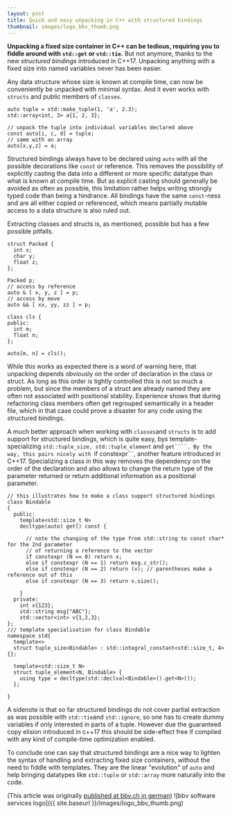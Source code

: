 ```yaml
---
layout: post
title: Quick and easy unpacking in C++ with structured bindings 
thumbnail: images/logo_bbv_thumb.png
---
```


**Unpacking a fixed size container in C++ can be tedious, requiring you to fiddle around with ```std::get``` or ```std::tie```.** But not anymore, thanks to the new *structured bindings* introduced in C++17. Unpacking anything with a fixed size into named variables never has been easier. 

Any data structure whose size is known at compile time, can now be conveniently be unpacked with minimal syntax. And it even works with ```structs``` and public members of ```classes```.

```lang=cpp
auto tuple = std::make_tuple(1, 'a', 2.3);
std::array<int, 3> a{1, 2, 3};

// unpack the tuple into individual variables declared above
const auto[i, c, d] = tuple;
// same with an array
auto[x,y,z] = a; 
```

Structured bindings always have to be declared using ```auto``` with all the possible decorations like ```const``` or reference. This removes the possibility of explicitly casting the data into a different or more specific datatype than what is known at compile time. But as explicit casting should generally be avoided as often as possible, this limitation rather helps writing strongly typed code than being a hindrance. All bindings have the same ```const```-ness and are all either copied or referenced, which means partially mutable access to a data structure is also ruled out.

Extracting classes and structs is, as mentioned, possible but has a few possible pitfalls.

```lang=cpp
struct Packed {
  int x;
  char y;
  float z;
};

Packed p;
// access by reference
auto & [ x, y, z ] = p;
// access by move
auto && [ xx, yy, zz ] = p;

class cls {
public:
  int m;
  float n;
};

auto[m, n] = cls();
```

While this works as expected there is a word of warning here, that unpacking depends obviously on the order of declaration in the class or struct. As long as this order is tightly controlled this is not so much a problem, but since the members of a struct are already named they are often not associated with positional stability. Experience shows that during refactoring class members often get regrouped semantically in a header file, which in that case could prove a disaster for any code using the structured bindings.

A much better approach when working with ```classes```and ```structs``` is to add support for structured bindings, which is quite easy, bys template-specializing ```std::tuple_size, std::tuple_element``` and ```get````. By the way, this pairs nicely with ```if constexpr```, another feature introduced in C++17. Specializing a class in this way removes the dependency on the order of the declaration and also allows to change the return type of the parameter returned or return additional information as a positional parameter.

```lang=cpp
// this illustrates how to make a class support structured bindings
class Bindable
{
  public:
    template<std::size_t N>
    decltype(auto) get() const {

      // note the changing of the type from std::string to const char* for the 2nd parameter
      // of returning a reference to the vector
      if constexpr (N == 0) return x;
      else if constexpr (N == 1) return msg.c_str(); 
      else if constexpr (N == 2) return (v); // parentheses make a reference out of this
	  else if constexpr (N == 3) return v.size();

    }
  private:
    int x{123};
    std::string msg{"ABC"};
    std::vector<int> v{1,2,3};
};
/// template specialisation for class Bindable
namespace std{
  template<>
  struct tuple_size<Bindable> : std::integral_constant<std::size_t, 4> {};

  template<std::size_t N>
  struct tuple_element<N, Bindable> {
    using type = decltype(std::declval<Bindable>().get<N>());
  };

}
```


A sidenote is that so far structured bindings do not cover partial extraction as was possible with ```std::tie```and ```std::ignore```, so one has to create dummy variables if only interested in parts of a tuple. However due the guaranteed copy elision introduced in c++17 this should be side-effect free if compiled with any kind of compile-time optimization enabled. 

To conclude one can say that structured bindings are a nice way to lighten the syntax of handling and extracting fixed size containers, without the need to fiddle with templates. They are the linear "evolution" of ```auto``` and help bringing datatypes like ```std::tuple``` or ```std::array``` more naturally into the code.  

(This article was originally [published at bbv.ch in german](http://blog.bbv.ch/2017/12/12/cpp17-was-bringt-der-neue-standard/))
![bbv software services logo]({{ site.baseurl }}/images/logo_bbv_thumb.png)
